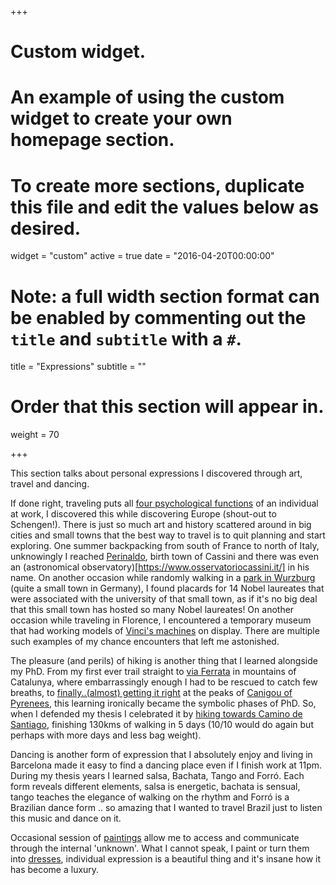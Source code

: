 +++
# Custom widget.
# An example of using the custom widget to create your own homepage section.
# To create more sections, duplicate this file and edit the values below as desired.
widget = "custom"
active = true
date = "2016-04-20T00:00:00"

# Note: a full width section format can be enabled by commenting out the `title` and `subtitle` with a `#`.
title = "Expressions"
subtitle = ""

# Order that this section will appear in.
weight = 70

+++

This section talks about personal expressions I discovered through art, travel and dancing.

If done right, traveling puts all [four psychological functions](https://www.google.it/search?q=four+psychological+functions+jung&source=lnms&tbm=isch&sa=X&ved=0ahUKEwimxZeC_fDbAhUqMuwKHSz8CowQ_AUICigB&biw=1321&bih=606#imgrc=AbaJJqxeDvMrPM:) of an individual at work, I discovered this while discovering Europe (shout-out to Schengen!). There is just so much art and history scattered around in big cities and small towns that the best way to travel is to quit planning and start exploring. One summer backpacking from south of France to north of Italy, unknowingly I reached [Perinaldo](https://imgur.com/a/NoiGhXQ), birth town of Cassini and there was even an (astronomical observatory)[https://www.osservatoriocassini.it/] in his name. On another occasion while randomly walking in a [park in Wurzburg](https://imgur.com/a/RQ9lLLT) (quite a small town in Germany), I found placards for 14 Nobel laureates that were associated with the university of that small town, as if it's no big deal that this small town has hosted so many Nobel laureates! On another occasion while traveling in Florence, I encountered a temporary museum that had working models of [Vinci's machines](https://imgur.com/a/ykYtPhC) on display. There are multiple such examples of my chance encounters that left me astonished.

The pleasure (and perils) of hiking is another thing that I learned alongside my PhD. From my first ever trail straight to [via Ferrata](https://imgur.com/a/kZi2J32) in mountains of Catalunya, where embarrassingly enough I had to be rescued to catch few breaths, to [finally..(almost) getting it right](https://imgur.com/JzLEfCa) at the peaks of [Canigou of Pyrenees](https://en.wikipedia.org/wiki/Canigou), this learning ironically became the symbolic phases of PhD. So, when I defended my thesis I celebrated it by [hiking towards Camino de Santiago]((https://imgur.com/a/G0dnwpH)), finishing 130kms of walking in 5 days (10/10 would do again but perhaps with more days and less bag weight).

Dancing is another form of expression that I absolutely enjoy and living in Barcelona made it easy to find a dancing place even if I finish work at 11pm. During my thesis years I learned salsa, Bachata, Tango and Forró. Each form reveals different elements, salsa is energetic, bachata is sensual, tango teaches the elegance of walking on the rhythm and Forró is a Brazilian dance form .. so amazing that I wanted to travel Brazil just to listen this music and dance on it.  

Occasional session of [paintings](https://imgur.com/a/OzB6EFH) allow me to access and communicate through the internal 'unknown'. What I cannot speak, I paint or turn them into [dresses](https://imgur.com/a/ND7PolW), individual expression is a beautiful thing and it's insane how it has become a luxury.
